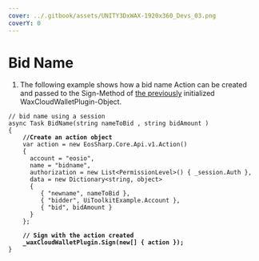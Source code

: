 ```yaml
---
cover: ../.gitbook/assets/UNITY3DxWAX-1920x360_Devs_03.png
coverY: 0
---
```


# Bid Name

1. The following example shows how a bid name Action can be created and passed to the Sign-Method of [the previously](https://liquiidio.gitbook.io/unity-plugin-suite/v/wcwunity/examples/example\_a) initialized WaxCloudWalletPlugin-Object.

<pre class="language-csharp"><code class="lang-csharp">// bid name using a session
async Task BidName(string nameToBid , string bidAmount )
{
<strong>    //Create an action object
</strong>    var action = new EosSharp.Core.Api.v1.Action()
    {
      account = "eosio",
      name = "bidname",
      authorization = new List&#x3C;PermissionLevel>() { _session.Auth },
      data = new Dictionary&#x3C;string, object>
      {
         { "newname", nameToBid },
         { "bidder", UiToolkitExample.Account },
         { "bid", bidAmount }
      }
    };
		
<strong>    // Sign with the action created
</strong><strong>    _waxCloudWalletPlugin.Sign(new[] { action });
</strong>}
</code></pre>
